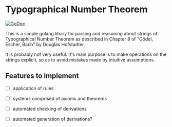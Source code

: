 # Typographical Number Theorem

[![GoDoc](https://godoc.org/github.com/jeremyhuiskamp/tnt?status.svg)](https://godoc.org/github.com/jeremyhuiskamp/tnt)

This is a simple golang libary for parsing and reasoning about strings of
Typographical Number Theorem as described in Chapter 8 of "Gödel, Escher, Bach"
by Douglas Hofstadter.

It is probably not very useful.  It's main purpose is to make operations on the
strings explicit, so as to avoid mistakes made by intuitive assumptions.

## Features to implement

- [ ] application of rules
- [ ] systems comprised of axioms and theorems
- [ ] automated checking of derivations
- [ ] automated generation of derivations?

